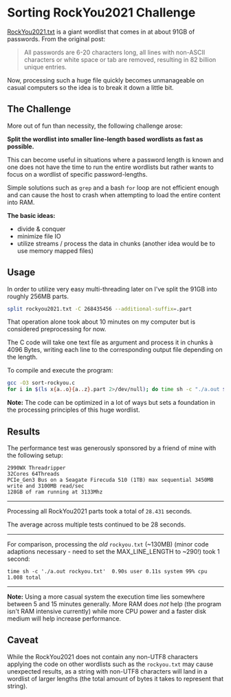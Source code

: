 # Sorting RockYou2021 Challenge

[RockYou2021.txt](https://github.com/ohmybahgosh/RockYou2021.txt) is a giant wordlist that comes in at about 91GB of passwords. From the original post:

> All passwords are 6-20 characters long, all lines with non-ASCII characters or white space or tab are removed, resulting in 82 billion unique entries.

Now, processing such a huge file quickly becomes unmanageable on casual computers so the idea is to break it down a little bit.

## The Challenge

More out of fun than necessity, the following challenge arose:

**Split the wordlist into smaller line-length based wordlists as fast as possible.**

This can become useful in situations where a password length is known and one does not have the time to run the entire wordlists but rather wants to focus on a wordlist of specific password-lengths.

Simple solutions such as `grep` and a bash `for` loop are not efficient enough and can cause the host to crash when attempting to load the entire content into RAM.

**The basic ideas:**
- divide & conquer
- minimize file IO 
- utilize streams / process the data in chunks (another idea would be to use memory mapped files)

## Usage

In order to utilize very easy multi-threading later on I've split the 91GB into roughly 256MB parts.

```bash
split rockyou2021.txt -C 268435456 --additional-suffix=.part
```
That operation alone took about 10 minutes on my computer but is considered preprocessing for now.

The C code will take one text file as argument and process it in chunks à 4096 Bytes, writing each line to the corresponding output file depending on the length. 

To compile and execute the program:

```bash
gcc -O3 sort-rockyou.c 
for i in $(ls x{a..o}{a..z}.part 2>/dev/null); do time sh -c "./a.out $i" &
```

**Note:** The code can be optimized in a lot of ways but sets a foundation in the processing principles of this huge wordlist.

## Results

The performance test was generously sponsored by a friend of mine with the following setup:
```
2990WX Threadripper
32Cores 64Threads
PCIe_Gen3 Bus on a Seagate Firecuda 510 (1TB) max sequential 3450MB write and 3100MB read/sec
128GB of ram running at 3133Mhz
```
---
Processing all RockYou2021 parts took a total of `28.431` seconds.

The average across multiple tests continued to be 28 seconds.

---
For comparison, processing the *old* `rockyou.txt` (~130MB) (minor code adaptions necessary - need to set the MAX_LINE_LENGTH to ~290!) took 1 second:
```
time sh -c './a.out rockyou.txt'  0.90s user 0.11s system 99% cpu 1.008 total
```
---

**Note:** Using a more casual system the execution time lies somewhere between 5 and 15 minutes generally. More RAM does *not* help (the program isn't RAM intensive currently) while more CPU power and a faster disk medium will help increase performance.

## Caveat

While the RockYou2021 does not contain any non-UTF8 characters applying the code on other wordlists such as the `rockyou.txt` may cause unexpected results, as a string with non-UTF8 characters will land in a wordlist of larger lengths (the total amount of bytes it takes to represent that string).
